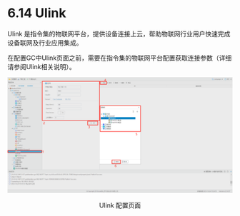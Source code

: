 # 6.14 Ulink

Ulink 是指令集的物联网平台，提供设备连接上云，帮助物联网行业用户快速完成设备联网及行业应用集成。

在配置GC中Ulink页面之前，需要在指令集的物联网平台配置获取连接参数（详细请参阅Ulink相关说明）。

![Ulink](assets/Ulink.png)

<center>Ulink 配置页面</center>

